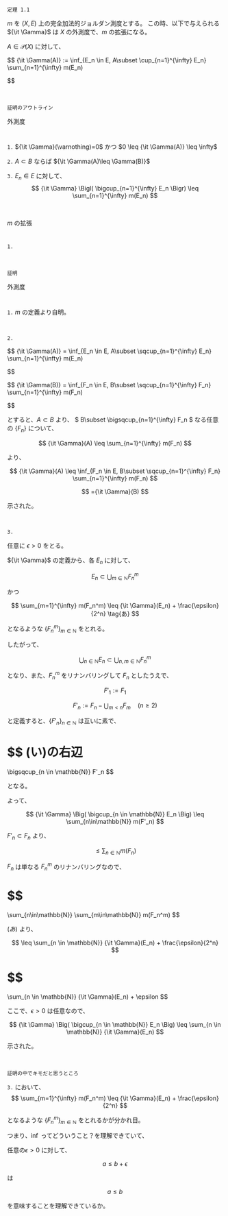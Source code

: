 
```
定理 1.1
```

$m$ を $(X, E)$ 上の完全加法的ジョルダン測度とする。
この時、以下で与えられる ${\it \Gamma}$ は $X$ の外測度で、$m$ の拡張になる。

$A \in \mathcal{P}(X)$ に対して、

$$
{\it \Gamma(A)} :=
    \inf_{E_n \in E, A\subset \cup_{n=1}^{\infty} E_n}
    \sum_{n=1}^{\infty} m(E_n)

$$

<br>


```
証明のアウトライン
```
外測度
#

```1.``` 
${\it \Gamma}(\varnothing)=0$ かつ 
$0 \leq {\it \Gamma(A)} \leq \infty$

```2.```
$A \subset B$ ならば ${\it \Gamma(A)\leq \Gamma(B)}$ 


```3.```
$E_n \in E$ に対して、
$$
{\it \Gamma} \Bigl(
    \bigcup_{n=1}^{\infty}
    E_n
    \Bigr)
\leq
\sum_{n=1}^{\infty}
    m(E_n)    
$$

<br>

$m$ の拡張
#

```1.```

<br>

```
証明
```

外測度
#

```1.```
$m$ の定義より自明。

<br>

```2.```

$$
{\it \Gamma(A)} =
    \inf_{E_n \in E, A\subset \sqcup_{n=1}^{\infty} E_n}
    \sum_{n=1}^{\infty} m(E_n)

$$

$$
{\it \Gamma(B)} =
    \inf_{F_n \in E, B\subset \sqcup_{n=1}^{\infty} F_n}
    \sum_{n=1}^{\infty} m(F_n)

$$

とすると、$A \subset B$ より、
$
B\subset \bigsqcup_{n=1}^{\infty} F_n
$
なる任意の
$\{F_n\}$ について、

$$
{\it \Gamma}(A)
\leq
\sum_{n=1}^{\infty} m(F_n)
$$

<!-- $$
\{ F_n \}_{n=1}^{\infty}
\subset
\{ E_n \}_{n=1}^{\infty}
$$ -->

より、

$$
{\it \Gamma}(A)
\leq
\inf_{F_n \in E, B\subset \sqcup_{n=1}^{\infty} F_n}
    \sum_{n=1}^{\infty} m(F_n)
$$

$$
={\it \Gamma}(B)
$$

示された。

<br>

```3.```

任意に $\epsilon > 0$ をとる。

${\it \Gamma}$ の定義から、各 $E_n$ に対して、

$$
E_n
\subset
\bigcup_{m \in \mathbb{N}}
    F_n^m
$$

かつ

$$
\sum_{m=1}^{\infty}
    m(F_n^m)
\leq
{\it \Gamma}(E_n) + \frac{\epsilon}{2^n}
\tag{あ}
$$

となるような $\{F_n^m \}_{m \in \mathbb{N}}$ をとれる。

したがって、

$$
\bigcup_{n \in \mathbb{N}}
    E_n
\subset
\bigcup_{n, m \in \mathbb{N}}
    F_n^m
\tag{い}
$$

となり、また、$F_n^m$ をリナンバリングして $F_n$ としたうえで、

$$
F'_1 := F_1
$$

$$
F'_n := F_n - \bigcup_{m<n} F_m
\quad(n\geq2)
$$

と定義すると、$\{F'_n \}_{n \in \mathbb{N}}$ は互いに素で、

$$
(い)の右辺
=
\bigsqcup_{n \in \mathbb{N}}
    F'_n
$$

となる。

よって、

$$
{\it \Gamma} \Big(
    \bigcup_{n \in \mathbb{N}}
        E_n
\Big)
\leq
\sum_{n\in\mathbb{N}}
    m(F'_n)
$$

$F'_n \subset F_n$ より、

$$
\leq
\sum_{n\in\mathbb{N}}
    m(F_n)
$$

$F_n$ は単なる $F_n^m$ のリナンバリングなので、

$$
=
\sum_{n\in\mathbb{N}}
    \sum_{m\in\mathbb{N}}
        m(F_n^m)
$$

$(あ)$ より、

$$
\leq
\sum_{n \in \mathbb{N}}
    {\it \Gamma}(E_n)
    +
    \frac{\epsilon}{2^n}
$$

$$
=
\sum_{n \in \mathbb{N}}
    {\it \Gamma}(E_n)
    +
    \epsilon
$$

ここで、$\epsilon > 0$ は任意なので、

$$
{\it \Gamma} \Big(
    \bigcup_{n \in \mathbb{N}}
        E_n
\Big)
\leq
\sum_{n \in \mathbb{N}}
    {\it \Gamma}(E_n)
$$

示された。

<br>

```
証明の中でキモだと思うところ
```
```3.``` において、
$$
\sum_{m=1}^{\infty}
    m(F_n^m)
\leq
{\it \Gamma}(E_n) + \frac{\epsilon}{2^n}
$$

となるような $\{F_n^m \}_{m \in \mathbb{N}}$ をとれるかが分かれ目。

つまり、$\inf$ ってどういうこと？を理解できていて、

任意の$\epsilon > 0$ に対して、

$$
a \leq b + \epsilon
$$

は

$$
a \leq b
$$

を意味することを理解できているか。